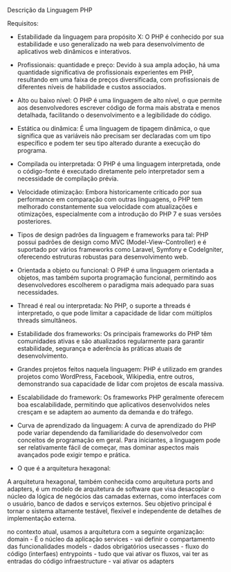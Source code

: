 Descrição da Linguagem PHP

Requisitos:
- Estabilidade da linguagem para propósito X:
  O PHP é conhecido por sua estabilidade e uso generalizado na web para desenvolvimento de aplicativos web dinâmicos e interativos.
  
- Profissionais: quantidade e preço:
  Devido à sua ampla adoção, há uma quantidade significativa de profissionais experientes em PHP, resultando em uma faixa de preços diversificada, com profissionais de diferentes níveis de habilidade e custos associados.
  
- Alto ou baixo nível:
  O PHP é uma linguagem de alto nível, o que permite aos desenvolvedores escrever código de forma mais abstrata e menos detalhada, facilitando o desenvolvimento e a legibilidade do código.
  
- Estática ou dinâmica:
  É uma linguagem de tipagem dinâmica, o que significa que as variáveis não precisam ser declaradas com um tipo específico e podem ter seu tipo alterado durante a execução do programa.
  
- Compilada ou interpretada:
  O PHP é uma linguagem interpretada, onde o código-fonte é executado diretamente pelo interpretador sem a necessidade de compilação prévia.
  
- Velocidade otimização:
  Embora historicamente criticado por sua performance em comparação com outras linguagens, o PHP tem melhorado constantemente sua velocidade com atualizações e otimizações, especialmente com a introdução do PHP 7 e suas versões posteriores.
  
- Tipos de design padrões da linguagem e frameworks para tal:
  PHP possui padrões de design como MVC (Model-View-Controller) e é suportado por vários frameworks como Laravel, Symfony e CodeIgniter, oferecendo estruturas robustas para desenvolvimento web.
  
- Orientada a objeto ou funcional:
  O PHP é uma linguagem orientada a objetos, mas também suporta programação funcional, permitindo aos desenvolvedores escolherem o paradigma mais adequado para suas necessidades.
  
- Thread é real ou interpretada:
  No PHP, o suporte a threads é interpretado, o que pode limitar a capacidade de lidar com múltiplos threads simultâneos.
  
- Estabilidade dos frameworks:
  Os principais frameworks do PHP têm comunidades ativas e são atualizados regularmente para garantir estabilidade, segurança e aderência às práticas atuais de desenvolvimento.
  
- Grandes projetos feitos naquela linguagem:
  PHP é utilizado em grandes projetos como WordPress, Facebook, Wikipedia, entre outros, demonstrando sua capacidade de lidar com projetos de escala massiva.
  
- Escalabilidade do framework:
  Os frameworks PHP geralmente oferecem boa escalabilidade, permitindo que aplicativos desenvolvidos neles cresçam e se adaptem ao aumento da demanda e do tráfego.
  
- Curva de aprendizado da linguagem:
  A curva de aprendizado do PHP pode variar dependendo da familiaridade do desenvolvedor com conceitos de programação em geral. Para iniciantes, a linguagem pode ser relativamente fácil de começar, mas dominar aspectos mais avançados pode exigir tempo e prática.

- O que é a arquitetura hexagonal:


A arquitetura hexagonal, também conhecida como arquitetura ports and adapters, é um modelo de arquitetura de software que visa desacoplar o núcleo da lógica de negócios das camadas externas, como interfaces com o usuário, banco de dados e serviços externos. Seu objetivo principal é tornar o sistema altamente testável, flexível e independente de detalhes de implementação externa.

no contexto atual, usamos a arquitetura com a seguinte organização:
domain - É o núcleo da aplicação
    services - vai definir o compartamento das funcionalidades
    models - dados obrigatórios
    usecasses - fluxo do código (interfaes)
entrypoints - tudo que vai ativar os fluxos, vai ter as entradas do código
infraestructure - vai ativar os adapters
